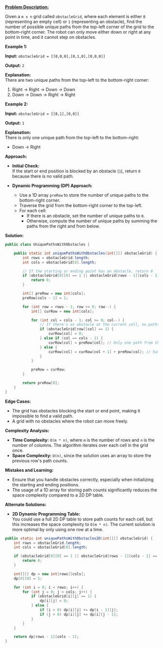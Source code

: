 **[Problem Description:](https://leetcode.com/problems/unique-paths-ii/description/)**

Given a `m x n` grid called `obstacleGrid`, where each element is either `0` (representing an empty cell) or `1` (representing an obstacle), find the number of possible unique paths from the top-left corner of the grid to the bottom-right corner. The robot can only move either down or right at any point in time, and it cannot step on obstacles.

**Example 1:**

**Input:** `obstacleGrid = [[0,0,0],[0,1,0],[0,0,0]]`

**Output:** `2`

**Explanation:**  
There are two unique paths from the top-left to the bottom-right corner:
1. Right -> Right -> Down -> Down
2. Down -> Down -> Right -> Right

**Example 2:**

**Input:** `obstacleGrid = [[0,1],[0,0]]`

**Output:** `1`

**Explanation:**  
There is only one unique path from the top-left to the bottom-right:
- Down -> Right

**Approach:**

- **Initial Check:**  
  If the start or end position is blocked by an obstacle (`1`), return `0` because there is no valid path.
  
- **Dynamic Programming (DP) Approach:**
  - Use a 1D array `preRow` to store the number of unique paths to the bottom-right corner.
  - Traverse the grid from the bottom-right corner to the top-left.
  - For each cell:
    - If there is an obstacle, set the number of unique paths to `0`.
    - Otherwise, compute the number of unique paths by summing the paths from the right and from below.

**Solution:**

```java
public class UniquePathsWithObstacles {

    public static int uniquePathsWithObstacles(int[][] obstacleGrid) {
        int rows = obstacleGrid.length;
        int cols = obstacleGrid[0].length;

        // If the starting or ending point has an obstacle, return 0
        if (obstacleGrid[0][0] == 1 || obstacleGrid[rows - 1][cols - 1] == 1) {
            return 0;
        }

        int[] preRow = new int[cols];
        preRow[cols - 1] = 1;

        for (int row = rows - 1; row >= 0; row--) {
            int[] curRow = new int[cols];

            for (int col = cols - 1; col >= 0; col--) {
                // If there's an obstacle at the current cell, no paths go through here
                if (obstacleGrid[row][col] == 1) {
                    curRow[col] = 0;
                } else if (col == cols - 1) {
                    curRow[col] = preRow[col]; // Only one path from the last column
                } else {
                    curRow[col] = curRow[col + 1] + preRow[col]; // Sum paths from right and down
                }
            }

            preRow = curRow;
        }

        return preRow[0];
    }
}
```

**Edge Cases:**

- The grid has obstacles blocking the start or end point, making it impossible to find a valid path.
- A grid with no obstacles where the robot can move freely.

**Complexity Analysis:**

- **Time Complexity:** `O(m * n)`, where `m` is the number of rows and `n` is the number of columns. The algorithm iterates over each cell in the grid once.
- **Space Complexity:** `O(n)`, since the solution uses an array to store the previous row's path counts.

**Mistakes and Learning:**

- Ensure that you handle obstacles correctly, especially when initializing the starting and ending positions.
- The usage of a 1D array for storing path counts significantly reduces the space complexity compared to a 2D DP table.

**Alternate Solutions:**

- **2D Dynamic Programming Table:**  
  You could use a full 2D DP table to store path counts for each cell, but this increases the space complexity to `O(m * n)`. The current solution is more optimal by only using one row at a time.

```java
public static int uniquePathsWithObstacles2D(int[][] obstacleGrid) {
    int rows = obstacleGrid.length;
    int cols = obstacleGrid[0].length;

    if (obstacleGrid[0][0] == 1 || obstacleGrid[rows - 1][cols - 1] == 1) {
        return 0;
    }

    int[][] dp = new int[rows][cols];
    dp[0][0] = 1;

    for (int i = 0; i < rows; i++) {
        for (int j = 0; j < cols; j++) {
            if (obstacleGrid[i][j] == 1) {
                dp[i][j] = 0;
            } else {
                if (i > 0) dp[i][j] += dp[i - 1][j];
                if (j > 0) dp[i][j] += dp[i][j - 1];
            }
        }
    }

    return dp[rows - 1][cols - 1];
}
```

